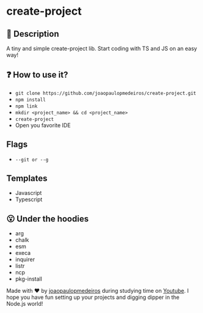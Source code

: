 # create-project

## 📑 Description
A tiny and simple create-project lib. Start coding with TS and JS on an easy way!

## ❓ How to use it?
- `git clone https://github.com/joaopaulopmedeiros/create-project.git`
- `npm install`
- `npm link`
- `mkdir <project_name> && cd <project_name>`
- `create-project`
- Open you favorite IDE

## Flags 
- `--git or --g`

## Templates
- Javascript
- Typescript

## 😮 Under the hoodies
- arg
- chalk
- esm
- execa
- inquirer
- listr
- ncp
- pkg-install

Made with ❤️ by 
[joaopaulopmedeiros](https://github.com/joaopaulopmedeiros/) during studying time on [Youtube](https://www.youtube.com/watch?v=s2h28p4s-Xs).
I hope you have fun setting up your projects and digging dipper in the Node.js world!
